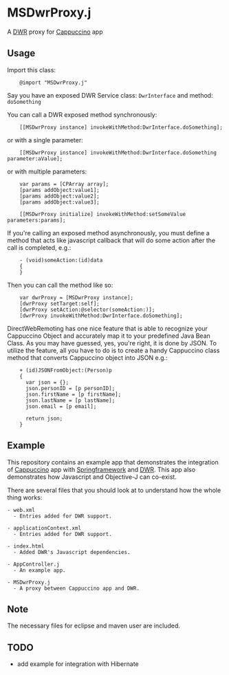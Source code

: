 MSDwrProxy.j
==========

A [DWR](http://directwebremoting.org) proxy for [Cappuccino](http://www.cappuccino.org) app 

## Usage

Import this class:

        @import "MSDwrProxy.j"
          
Say you have an exposed DWR Service class: <code>DwrInterface</code> and method: <code>doSomething</code> 
          
You can call a DWR exposed method synchronously:      

        [[MSDwrProxy instance] invokeWithMethod:DwrInterface.doSomething];
        
or with a single parameter:

        [[MSDwrProxy instance] invokeWithMethod:DwrInterface.doSomething parameter:aValue];
        
or with multiple parameters:

        var params = [CPArray array];
        [params addObject:value1];
        [params addObject:value2];
        [params addObject:value3];
        
        [[MSDwrProxy initialize] invokeWithMethod:setSomeValue parameters:params];
        
If you're calling an exposed method asynchronously, you must define a method that acts like javascript callback that will do some action after the call is completed, e.g.:

        - (void)someAction:(id)data
        {
        }
        
Then you can call the method like so:

        var dwrProxy = [MSDwrProxy instance];
        [dwrProxy setTarget:self];
        [dwrProxy setAction:@selector(someAction:)];
        [dwrProxy invokeWithMethod:DwrInterface.doSomething];
        
DirectWebRemoting has one nice feature that is able to recognize your Cappuccino Object and accurately map it to your predefined Java Bean Class. As you may have guessed, yes, you're right, it is done by JSON. To utilize the feature, all you have to do is to create a handy Cappuccino class method that converts Cappuccino object into JSON e.g.:

        + (id)JSONFromObject:(Person)p
        {
          var json = {};
          json.personID = [p personID];
          json.firstName = [p firstName];
          json.lastName = [p lastName];
          json.email = [p email];
        
          return json;
        }

## Example
    
This repository contains an example app that demonstrates the integration of [Cappuccino](http://www.cappuccino.org) app with [Springframework](http://www.springframework.org) and [DWR](http://directwebremoting.org). 
This app also demonstrates how Javascript and Objective-J can co-exist.

There are several files that you should look at to understand how the whole thing works:

    - web.xml
      - Entries added for DWR support.
  
    - applicationContext.xml
      - Entries added for DWR support.
  
    - index.html
      - Added DWR's Javascript dependencies.
  
    - AppController.j
      - An example app.
  
    - MSDwrProxy.j
      - A proxy between Cappuccino app and DWR.

## Note

The necessary files for eclipse and maven user are included.  

## TODO

- add example for integration with Hibernate

